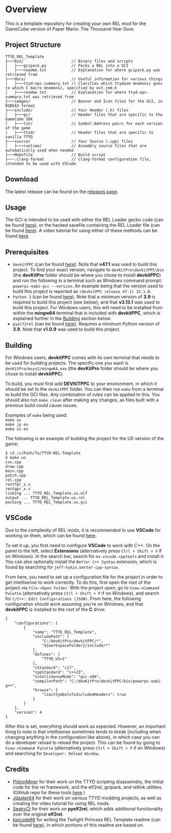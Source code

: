 # Overview
This is a template repository for creating your own REL mod for the GameCube version of Paper Mario: The Thousand-Year Door.  

## Project Structure
```
TTYD_REL_Template
├───bin/                     // Binary files and scripts
│   ├───gcipack.py           // Packs a REL into a GCI
│   ├───readme.txt           // Explanation for where gcipack.py was retrieved from
├───docs/                    // Useful information for various things
│   ├───ttyd-opc-summary.txt // Clarifies which ttydasm mnemonic goes to which C macro mnemonic, specified by evt_cmd.h
│   ├───readme.txt           // Explanation for where ttyd-opc-summary.txt was retrieved from
├───images/                  // Banner and Icon files for the GCI, in RGB5A3 format
├───include/                 // Your Header (.h) files
│   ├───gc/                  // Header files that are specific to the GameCube SDK
│   ├───lst/                 // Symbol:Address pairs for each version of the game
│   ├───ttyd/                // Header files that are specific to vanilla TTYD
├───source/                  // Your Source (.cpp) files
│   ├───runtime/             // Assembly source files that are automatically used when needed
├───Makefile                 // Build script
├───.clang-format            // clang-format configuration file, intended to be used with VSCode
```

## Download
The latest release can be found on the [releases page](https://github.com/Zephiles/TTYD-REL-Template/releases).  

## Usage
The GCI is intended to be used with either the REL Loader gecko code (can be found [here](https://github.com/Zephiles/TTYD-Practice-Codes/tree/master/relloader/build/Gecko)), or the hacked savefile containing the REL Loader file (can be found [here](https://github.com/magcius/TTYDSaveHacker/releases)). A video tutorial for using either of these methods can be found [here](https://www.youtube.com/watch?v=h-cWbVogy6Q).

## Prerequisites
* `devkitPPC` (can be found [here](https://devkitpro.org/wiki/Getting_Started)). Note that **v47.1** was used to build this project. To find your exact version, navigate to `devKitPro\devkitPPC\bin` (the **devKitPro** folder should be where you chose to install **devkitPPC**) and run the following in a terminal such as Windows command prompt: `powerpc-eabi-gcc --version`. An example being that the version used to build this project is reported as `(devkitPPC release 47.1) 15.1.0`.  
* `Python 3` (can be found [here](https://www.python.org/downloads/)). Note that a minimum version of **3.9** is required to build this project (see below), and that **v3.13.1** was used to build this project. For Windows users, this will need to be installed from within the **mingw64** terminal that is included with **devkitPPC**, which is explained further in the [Building](#building) section below.   
* `pyelf2rel` (can be found [here](https://pypi.org/project/pyelf2rel/)). Requires a minimum Python version of **3.9**. Note that **v1.0.9** was used to build this project.  

## Building
For Windows users, **devkitPPC** comes with its own terminal that needs to be used for building projects. The specific one you want is `devKitPro/msys2/mingw64.exe` (the **devKitPro** folder should be where you chose to install **devkitPPC**).  

To build, you must first add **DEVKITPPC** to your environment, in which it should be set to the `devkitPPC` folder. You can then run `make` from a terminal to build the GCI files. Any combination of rules can be applied to this. You should also run `make clean` after making any changes, as files built with a previous build could cause issues.  

Examples of `make` being used:  
`make us`  
`make jp eu`  
`make us eu`  

The following is an example of building the project for the US version of the game:  
```shell
$ cd /c/Path/To/TTYD-REL-Template
$ make us
cxx.cpp
draw.cpp
main.cpp
patch.cpp
rel.cpp
restfpr_x.s
restgpr_x.s
linking ... TTYD_REL_Template.us.elf
output ... TTYD_REL_Template.us.rel
packing ... TTYD_REL_Template.us.gci
```

## VSCode
Due to the complexity of REL mods, it is recommended to use **VSCode** for working on them, which can be found [here](https://code.visualstudio.com/Download).  

To set it up, you first need to configure **VSCode** to work with C++. On the panel to the left, select **Extensions** (alternatively press `Ctrl + Shift + X` if on Windows). In the search bar, search for `ms-vscode.cpptools` and install it. You can also optionally install the `Better C++ Syntax` extension, which is found by searching for `jeff-hykin.better-cpp-syntax`.  

From here, you need to set up a configuration file for the project in order to get intellisense to work correctly. To do this, first open the root of the project via `File->Open Folder`. With the project open, go to `View->Command Palette` (alternatively press `Ctrl + Shift + P` if on Windows), and search for `C/C++: Edit Configurations (JSON)`. From here, the following configuration should work assuming you're on Windows, and that **devkitPPC** is installed to the root of the **C** drive:  
```
{
    "configurations": [
        {
            "name": "TTYD_REL_Template",
            "includePath": [
                "C:/devKitPro/devkitPPC/*",
                "${workspaceFolder}/include/*"
            ],
            "defines": [
                "TTYD_US=1"
            ],
            "cStandard": "c17",
            "cppStandard": "c++23",
            "intelliSenseMode": "gcc-x86",
            "compilerPath": "C:/devKitPro/devkitPPC/bin/powerpc-eabi-g++",
            "browse": {
                "limitSymbolsToIncludedHeaders": true
            }
        }
    ],
    "version": 4
}
```

After this is set, everything should work as expected. However, an important thing to note is that intellisense sometimes tends to break (including when changing anything in the configuration like above), in which case you can do a developer reload to reload the project. This can be found by going to `View->Command Palette` (alternatively press `Ctrl + Shift + P` if on Windows) and searching for `Developer: Reload Window`.  

## Credits
* [PistonMiner](https://github.com/PistonMiner) for their work on the TTYD scripting disassembly, the initial code for the rel framework, and the elf2rel, gcipack, and rellink utilities. (GitHub repo for these tools [here](https://github.com/PistonMiner/ttyd-tools).)  
* [Jdaster64](https://github.com/jdaster64) for their work on various TTYD modding projects, as well as creating the video tutorial for using REL mods.  
* [SeekyCt](https://github.com/SeekyCt) for their work on **pyelf2rel**, which adds additional functionality over the original **elf2rel**. 
* [kipcode66](https://github.com/kipcode66) for writing the Twilight Princess REL Template readme (can be found [here](https://github.com/zsrtp/REL/blob/master/README.MD)), in which portions of this readme are based on.  